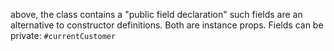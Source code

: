 above, the class contains a "public field declaration"
such fields are an alternative to constructor definitions.  Both are instance props.  Fields can be private: `#currentCustomer`